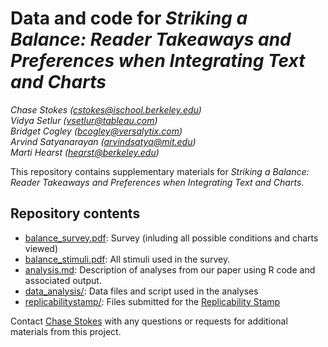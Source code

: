 # Data and code for _Striking a Balance: Reader Takeaways and Preferences when Integrating Text and Charts_

_Chase Stokes ([cstokes@ischool.berkeley.edu](mailto:cstokes@ischool.berkeley.edu))_<br>
_Vidya Setlur ([vsetlur@tableau.com](mailto:vsetlur@tableau.com))_<br>
_Bridget Cogley ([bcogley@versalytix.com](mailto:bcogley@versalytix.com))_<br>
_Arvind Satyanarayan ([arvindsatya@mit.edu](mailto:arvindsatya@mit.edu))_<br>
_Marti Hearst ([hearst@berkeley.edu](mailto:hearst@berkeley.edu))_<br>

This repository contains supplementary materials for _Striking a Balance: Reader Takeaways and Preferences when Integrating Text and Charts_.

## Repository contents

* [balance_survey.pdf](balance_survey.pdf): Survey (inluding all possible conditions and charts viewed)
* [balance_stimuli.pdf](balance_stimuli.pdf): All stimuli used in the survey.
* [analysis.md](analysis.md): Description of analyses from our paper using R code and associated output.
* [data_analysis/](data_analysis/): Data files and script used in the analyses
* [replicabilitystamp/](replicabilitystamp/): Files submitted for the [Replicability Stamp](http://www.replicabilitystamp.org/requirements.html)

Contact [Chase Stokes](mailto:cstokes@ischool.berkeley.edu) with any questions or requests for additional materials from this project.
